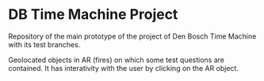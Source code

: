 # DB Time Machine Project

Repository of the main prototype of the project of Den Bosch Time Machine with its test branches.

Geolocated objects in AR (fires) on which some test questions are contained. It has interativity with the user by clicking on the AR object. 
